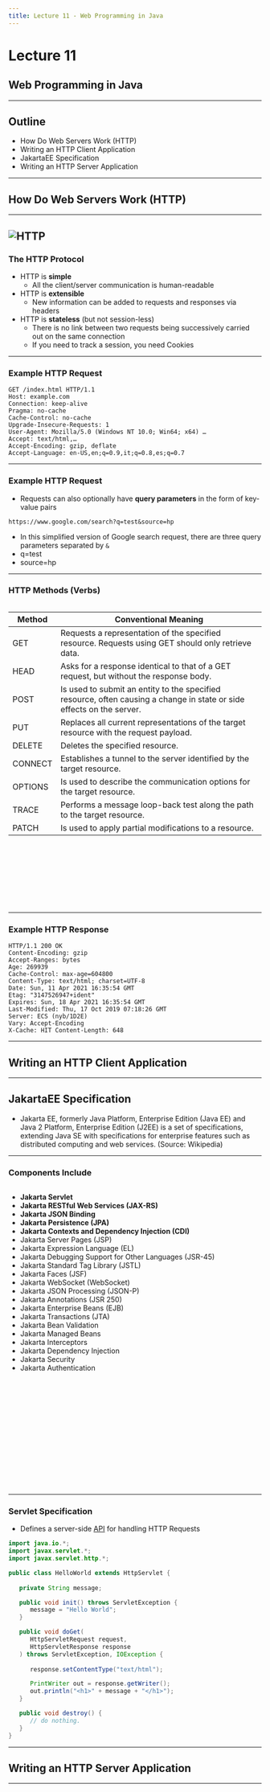 ```yaml
---
title: Lecture 11 - Web Programming in Java
---
```

# Lecture 11
## Web Programming in Java
---
## Outline
- How Do Web Servers Work (HTTP)
- Writing an HTTP Client Application
- JakartaEE Specification
- Writing an HTTP Server Application

---
## How Do Web Servers Work (HTTP)

----
![HTTP](image3.png)
----
### The HTTP Protocol

- HTTP is **simple**
    - All the client/server communication is human-readable
- HTTP is **extensible**
    - New information can be added to requests and responses via headers
- HTTP is **stateless** (but not session-less)
    - There is no link between two requests being successively carried out on
      the same connection
    - If you need to track a session, you need Cookies

----
### Example HTTP Request

```
GET /index.html HTTP/1.1 
Host: example.com 
Connection: keep-alive 
Pragma: no-cache 
Cache-Control: no-cache 
Upgrade-Insecure-Requests: 1 
User-Agent: Mozilla/5.0 (Windows NT 10.0; Win64; x64) …
Accept: text/html,…
Accept-Encoding: gzip, deflate 
Accept-Language: en-US,en;q=0.9,it;q=0.8,es;q=0.7

```

----
### Example HTTP Request

- Requests can also optionally have **query parameters** in the form of
key-value pairs

```
https://www.google.com/search?q=test&source=hp
```

- In this simplified version of Google search request, there are three
query parameters separated by `&`
- q=test
- source=hp

----
### HTTP Methods (Verbs)

<div style="height: 600px; overflow-y: scroll;">

| Method | Conventional Meaning |
|--------|-------------|
| GET | Requests a representation of the specified resource. Requests using GET should only retrieve data. |
| HEAD | Asks for a response identical to that of a GET request, but without the response body. |
| POST | Is used to submit an entity to the specified resource, often causing a change in state or side effects on the server. |
| PUT | Replaces all current representations of the target resource with the request payload. |
| DELETE | Deletes the specified resource. |
| CONNECT | Establishes a tunnel to the server identified by the target resource. |
| OPTIONS | Is used to describe the communication options for the target resource. |
| TRACE | Performs a message loop-back test along the path to the target resource. |
| PATCH | Is used to apply partial modifications to a resource.|

</div>

----

### Example HTTP Response

```
HTTP/1.1 200 OK 
Content-Encoding: gzip 
Accept-Ranges: bytes 
Age: 269939 
Cache-Control: max-age=604800 
Content-Type: text/html; charset=UTF-8 
Date: Sun, 11 Apr 2021 16:35:54 GMT 
Etag: "3147526947+ident" 
Expires: Sun, 18 Apr 2021 16:35:54 GMT 
Last-Modified: Thu, 17 Oct 2019 07:18:26 GMT 
Server: ECS (nyb/1D2E) 
Vary: Accept-Encoding 
X-Cache: HIT Content-Length: 648

```

---
## Writing an HTTP Client Application

---
## JakartaEE Specification

- Jakarta EE, formerly Java Platform, Enterprise Edition (Java EE) and Java
2 Platform, Enterprise Edition (J2EE) is a set of specifications, extending
Java SE with specifications for enterprise features such as distributed
computing and web services. (Source: Wikipedia)

----
### Components Include

<div style="height: 600px; overflow-y: scroll;">

- **Jakarta Servlet** 
- **Jakarta RESTful Web Services (JAX-RS)**
- **Jakarta JSON Binding**
- **Jakarta Persistence (JPA)**
- **Jakarta Contexts and Dependency Injection (CDI)**
- Jakarta Server Pages (JSP)
- Jakarta Expression Language (EL)
- Jakarta Debugging Support for Other Languages (JSR-45)
- Jakarta Standard Tag Library (JSTL)
- Jakarta Faces (JSF)
- Jakarta WebSocket (WebSocket)
- Jakarta JSON Processing (JSON-P)
- Jakarta Annotations (JSR 250)
- Jakarta Enterprise Beans (EJB)
- Jakarta Transactions (JTA)
- Jakarta Bean Validation
- Jakarta Managed Beans
- Jakarta Interceptors
- Jakarta Dependency Injection
- Jakarta Security
- Jakarta Authentication

</div>

----
### Servlet Specification

- Defines a server-side
  [API](https://jakarta.ee/specifications/servlet/5.0/apidocs/jakarta/servlet/http/httpservlet) for handling HTTP Requests

```java
import java.io.*;
import javax.servlet.*;
import javax.servlet.http.*;

public class HelloWorld extends HttpServlet {
 
   private String message;

   public void init() throws ServletException {
      message = "Hello World";
   }

   public void doGet(
      HttpServletRequest request, 
      HttpServletResponse response
   ) throws ServletException, IOException {
      
      response.setContentType("text/html");

      PrintWriter out = response.getWriter();
      out.println("<h1>" + message + "</h1>");
   }

   public void destroy() {
      // do nothing.
   }
}

```



---
## Writing an HTTP Server Application

---

